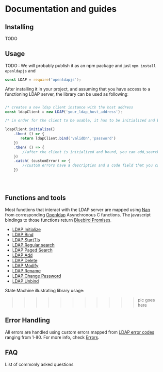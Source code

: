 # Documentation and guides

## Installing 

 TODO

## Usage

TODO : We will probably publish it as an npm package and just `npm install openldapjs`  and  
```javascript
const LDAP = require('openldapjs');
```
After installing it in your project, and assuming that you have access to a functioning LDAP server, the library can be used as following:

```javascript

/* creates a new ldap client instance with the host address              your_ldap_host_address */
const ldapClient = new LDAP('your_ldap_host_address');

/* in order for the client to be usable, it has to be initialized and bound with a user DN and a password */

ldapClient.initialize()
    .then( () => {
       return ldapClient.bind('validDn','password')
    })
    .then( () => {
        //after the client is initialized and bound, you can add,search,etc.
    })
    .catch( (customError) => {
        //custom errors have a description and a code field that you can inspect
    })





```


## Functions and  tools

Most functions that interact with the LDAP server are mapped using [Nan](https://github.com/nodejs/nan) from corresponding [Openldap](https://github.com/openldap/openldap) Asynchronous C functions. The javascript bindings to those functions return [Bluebird Promises](https://github.com/petkaantonov/bluebird).

* [LDAP Initialize ](./ldap_functions/initialize.MD)
* [LDAP Bind](./ldap_functions/bind.MD)
* [LDAP StartTls](./ldap_functions/startTls.MD)
* [LDAP Regular search](./ldap_functions/search.MD)
* [LDAP Paged Search](./ldap_functions/pagedSearch.md)
* [LDAP Add](./ldap_functions/add.MD)
* [LDAP Delete](./ldap_functions/delete.MD)
* [LDAP Modify](./ldap_functions/modify.MD)
* [LDAP Rename](./ldap_functions/rename.MD)
* [LDAP Change Password](./ldap_functions/changePassword.MD)
* [LDAP Unbind](./ldap_functions/unbind.MD)

State Machine illustrating library usage:

>>>>>>>>>>>pic goes here

## Error Handling

 All errors are handled using custom errors mapped from [LDAP error codes](http://wiki.servicenow.com/index.php?title=LDAP_Error_Codes#gsc.tab=0) ranging from 1-80. For more info, check [Errors](./errors.MD).



## FAQ

List of commonly asked questions

